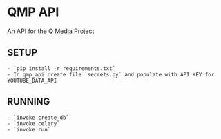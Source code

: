 # QMP API

An API for the Q Media Project


## SETUP
	- `pip install -r requirements.txt`
	- In qmp_api create file `secrets.py` and populate with API KEY for YOUTUBE_DATA_API

##  RUNNING
	- `invoke create_db`
	- `invoke celery`
	- `invoke run`